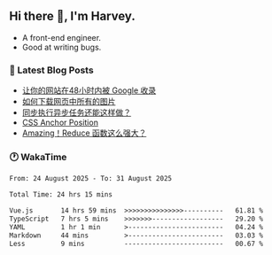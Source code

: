 ## Hi there 👋, I'm Harvey.

- A front-end engineer.
- Good at writing bugs.

### 📖 Latest Blog Posts
<!-- BLOG-POST-LIST:START -->
- [让你的网站在48小时内被 Google 收录](https://blog.izou.top/posts/google-index-script/)
- [如何下载网页中所有的图片](https://blog.izou.top/posts/download-page-img/)
- [同步执行异步任务还能这样做？](https://blog.izou.top/posts/sync-executed/)
- [CSS Anchor Position](https://blog.izou.top/posts/css-anchor/)
- [Amazing！Reduce 函数这么强大？](https://blog.izou.top/posts/reduce-usage/)
<!-- BLOG-POST-LIST:END -->

### 🕐 WakaTime
<!--START_SECTION:waka-->

```txt
From: 24 August 2025 - To: 31 August 2025

Total Time: 24 hrs 15 mins

Vue.js       14 hrs 59 mins  >>>>>>>>>>>>>>>----------   61.81 %
TypeScript   7 hrs 5 mins    >>>>>>>------------------   29.20 %
YAML         1 hr 1 min      >------------------------   04.24 %
Markdown     44 mins         >------------------------   03.03 %
Less         9 mins          -------------------------   00.67 %
```

<!--END_SECTION:waka-->
